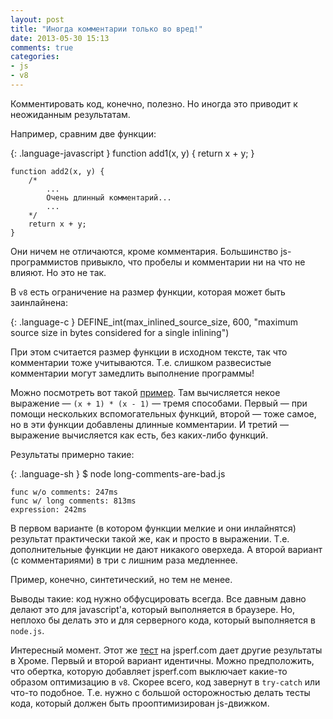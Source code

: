 ```yaml
---
layout: post
title: "Иногда комментарии только во вред!"
date: 2013-05-30 15:13
comments: true
categories:
- js
- v8
---
```


Комментировать код, конечно, полезно.
Но иногда это приводит к неожиданным результатам.

Например, сравним две функции:

{: .language-javascript }
    function add1(x, y) {
        return x + y;
    }

    function add2(x, y) {
        /*
            ...
            Очень длинный комментарий...
            ...
        */
        return x + y;
    }

Они ничем не отличаются, кроме комментария.
Большинство js-программистов привыкло, что пробелы и комментарии
ни на что не влияют. Но это не так.

В `v8` есть ограничение на размер функции, которая может быть заинлайнена:

{: .language-c }
    DEFINE_int(max_inlined_source_size, 600,
        "maximum source size in bytes considered for a single inlining")

При этом считается размер функции в исходном тексте, так что комментарии тоже учитываются.
Т.е. слишком развесистые комментарии могут замедлить выполнение программы!

Можно посмотреть вот такой [пример](https://gist.github.com/pasaran/5677234).
Там вычисляется некое выражение — `(x + 1) * (x - 1)` — тремя способами.
Первый — при помощи нескольких вспомогательных функций, второй — тоже самое, но
в эти функции добавлены длинные комментарии. И третий — выражение вычисляется как есть,
без каких-либо функций.

Результаты примерно такие:

{: .language-sh }
    $ node long-comments-are-bad.js

    func w/o comments: 247ms
    func w/ long comments: 813ms
    expression: 242ms

В первом варианте (в котором функции мелкие и они инлайнятся) результат практически
такой же, как и просто в выражении. Т.е. дополнительные функции не дают никакого оверхеда.
А второй вариант (с комментариями) в три с лишним раза медленнее.

Пример, конечно, синтетический, но тем не менее.

Выводы такие: код нужно обфусцировать всегда.
Все давным давно делают это для javascript'а, который выполняется в браузере.
Но, неплохо бы делать это и для серверного кода, который выполняется в `node.js`.

Интересный момент. Этот же [тест](http://jsperf.com/long-comments) на jsperf.com дает другие результаты в Хроме.
Первый и второй вариант идентичны.
Можно предположить, что обертка, которую добавляет jsperf.com выключает какие-то образом оптимизацию в `v8`.
Скорее всего, код завернут в `try-catch` или что-то подобное.
Т.е. нужно с большой осторожностью делать тесты кода, который должен быть прооптимизирован js-движком.

